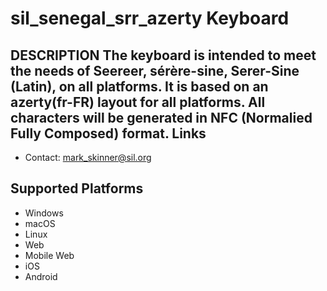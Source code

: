 sil_senegal_srr_azerty Keyboard
=====================

__DESCRIPTION__
The keyboard is intended to meet the needs of Seereer, sérère-sine, Serer-Sine (Latin), on all platforms.
It is based on an azerty(fr-FR) layout for all platforms.
All characters will be generated in NFC (Normalied Fully Composed) format.
Links
-----

 * Contact:  mark_skinner@sil.org

Supported Platforms
-------------------
 * Windows
 * macOS
 * Linux
 * Web
 * Mobile Web
 * iOS
 * Android
